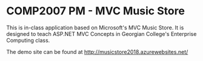 <h1>COMP2007 PM - MVC Music Store</h1>

<p>This is in-class application based on Microsoft's MVC Music Store. It is designed to teach ASP.NET MVC Concepts in Georgian College's Enterprise Computing class.</p>

<p>The demo site can be found at <a href="http://musicstore2018.azurewebsites.net/">http://musicstore2018.azurewebsites.net/</a></p>
